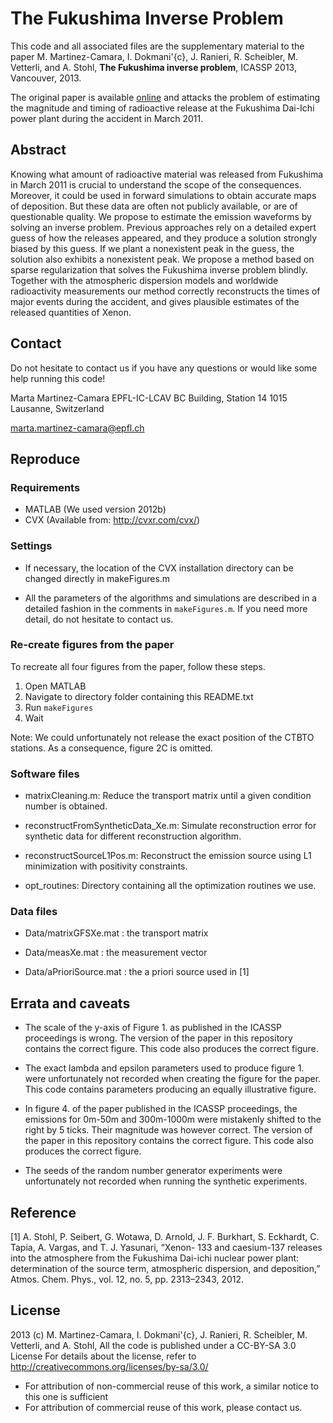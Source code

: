 
The Fukushima Inverse Problem
=============================

This code and all associated files are the supplementary material to the paper
M. Martinez-Camara, I. Dokmani\'{c}, J. Ranieri, R. Scheibler, M. Vetterli, and A. Stohl,
__The Fukushima inverse problem__, ICASSP 2013, Vancouver, 2013.

The original paper is available [online](http://infoscience.epfl.ch/record/182697/files/icassp.pdf?version=2)
and attacks the problem of estimating the magnitude and timing of radioactive release
at the Fukushima Dai-Ichi power plant during the accident in March 2011.

Abstract
--------

Knowing what amount of radioactive material was released from Fukushima in
March 2011 is crucial to understand the scope of the consequences. Moreover, it
could be used in forward simulations to obtain accurate maps of deposition. But
these data are often not publicly available, or are of questionable quality. We
propose to estimate the emission waveforms by solving an inverse problem.
Previous approaches rely on a detailed expert guess of how the releases
appeared, and they produce a solution strongly biased by this guess.  If we
plant a nonexistent peak in the guess, the solution also exhibits a nonexistent
peak. We propose a method based on sparse regularization that solves the
Fukushima inverse problem blindly. Together with the atmospheric dispersion
models and worldwide radioactivity measurements our method correctly
reconstructs the times of major events during the accident, and gives plausible
estimates of the released quantities of Xenon.

Contact
-------

Do not hesitate to contact us if you have any questions or would
like some help running this code!

Marta Martinez-Camara
EPFL-IC-LCAV
BC Building, Station 14
1015 Lausanne, Switzerland

marta.martinez-camara@epfl.ch


Reproduce
---------

### Requirements

* MATLAB (We used version 2012b)
* CVX    (Available from: http://cvxr.com/cvx/)


### Settings

* If necessary, the location of the CVX installation directory
  can be changed directly in makeFigures.m

* All the parameters of the algorithms and simulations are described
  in a detailed fashion in the comments in `makeFigures.m`.
  If you need more detail, do not hesitate to contact us.


### Re-create figures from the paper

To recreate all four figures from the paper, follow these steps.

1. Open MATLAB
2. Navigate to directory folder containing this README.txt
3. Run `makeFigures`
4. Wait

Note: We could unfortunately not release the exact position of the
CTBTO stations. As a consequence, figure 2C is omitted.


### Software files

* matrixCleaning.m: 
  Reduce the transport matrix until a given condition number is obtained.

* reconstructFromSyntheticData_Xe.m: 
  Simulate reconstruction error for synthetic data for different reconstruction
  algorithm.

* reconstructSourceL1Pos.m: 
  Reconstruct the emission source using L1 minimization with positivity
  constraints.

* opt_routines: 
  Directory containing all the optimization routines we use.


### Data files

* Data/matrixGFSXe.mat   : the transport matrix

* Data/measXe.mat        : the measurement vector

* Data/aPrioriSource.mat : the a priori source used in [1]


Errata and caveats
-------------------

* The scale of the y-axis of Figure 1. as published in the ICASSP proceedings
  is wrong. The version of the paper in this repository contains the correct
  figure. This code also produces the correct figure.

* The exact lambda and epsilon parameters used to produce figure 1. were
  unfortunately not recorded when creating the figure for the paper.
  This code contains parameters producing an equally illustrative figure.

* In figure 4. of the paper published in the ICASSP proceedings, the emissions
  for 0m-50m and 300m-1000m were mistakenly shifted to the right by 5 ticks.
  Their magnitude was however correct.
  The version of the paper in this repository contains the correct figure. This
  code also produces the correct figure.

* The seeds of the random number generator experiments were unfortunately
  not recorded when running the synthetic experiments.


Reference
---------

[1] A. Stohl, P. Seibert, G. Wotawa, D. Arnold, J. F. Burkhart, S. Eckhardt, C.
    Tapia, A. Vargas, and T. J. Yasunari, “Xenon- 133 and caesium-137 releases into
    the atmosphere from the Fukushima Dai-ichi nuclear power plant: determination
    of the source term, atmospheric dispersion, and deposition,” Atmos. Chem.
    Phys., vol. 12, no. 5, pp. 2313–2343, 2012.


License
-------

2013 (c) M. Martinez-Camara, I. Dokmani\'{c}, J. Ranieri, R. Scheibler, M. Vetterli, and A. Stohl,
All the code is published under a CC-BY-SA 3.0 License
For details about the license, refer to http://creativecommons.org/licenses/by-sa/3.0/
  * For attribution of non-commercial reuse of this work, a similar notice to this one is sufficient
  * For attribution of commercial reuse of this work, please contact us.


